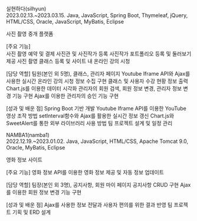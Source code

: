 실현하다(silhyun)                                           
2023.02.13.~2023.03.15.
Java, JavaScript, Spring Boot, Thymeleaf, jQuery, HTML/CSS, Oracle, JavaScript, MyBatis, Eclipse

사진 촬영 중개 플랫폼

[주요 기능]  
사진 촬영 예약 및 결제
사진관 및 사진작가 등록
사진작가 포트폴리오 등록 및 둘러보기 제공
사진 촬영 클래스 등록 및 사이트 내 온라인 강의 시청

[담당 역할]
팀원(본인 외 5명), 클래스, 관리자 페이지
Youtube Iframe API와 Ajax를 사용한 실시간 온라인 강의 시청 정보 수집 구현
클래스 및 사용자 수강 현황 정보 출력
Chart.js를 이용한 데이터 시각화
관리자의 회원 검색, 회원 정보 변경, 관리자 정보 변경 기능 구현
Ajax를 이용한 관리자의 승인 기능 구현

[성과 및 배운 점]
Spring Boot 기반 개발 
Youtube Iframe API를 이용한 YouTube 영상 조작 방법
setInterval함수와 Ajax를 활용한 실시간 정보 갱신 
Chart.js와 SweetAlert를 통한 외부 라이브러리 사용 방법
팀 프로젝트 설계 및 일정 관리



NAMBA1(namba1)                                   
2022.12.19.~2023.01.02.
Java, JavaScript, HTML/CSS, Apache Tomcat 9.0, Oracle, MyBatis, Eclipse

영화 정보 사이트

[주요 기능] 
영화 정보 API를 이용한 영화 정보 제공 및 자동 정보 업데이트

[담당 역할]
팀장(본인 외 3명), 공지사항, 회원 마이 페이지
공지사항 CRUD 구현
Ajax를 이용한 회원 정보 변경 기능 구현

[성과 및 배운 점]
Ajax를 사용한 정보 전달과 사용자 편의를 위한 결과 반영
팀 프로젝트 기획 및 ERD 설계
